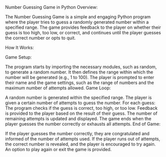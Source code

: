Number Guessing Game in Python
Overview:

The Number Guessing Game is a simple and engaging Python program where the player tries to guess a randomly generated number within a specified range. The game provides feedback to the player on whether their guess is too high, too low, or correct, and continues until the player guesses the correct number or opts to quit.

How It Works:

Game Setup:

The program starts by importing the necessary modules, such as random, to generate a random number.
It then defines the range within which the number will be generated (e.g., 1 to 100).
The player is prompted to enter their name and the game settings, such as the range of numbers and the maximum number of attempts allowed.
Game Loop:

A random number is generated within the specified range.
The player is given a certain number of attempts to guess the number.
For each guess:
The program checks if the guess is correct, too high, or too low.
Feedback is provided to the player based on the result of their guess.
The number of remaining attempts is updated and displayed.
The game ends when the player guesses the number correctly or exhausts all attempts.
End of Game:

If the player guesses the number correctly, they are congratulated and informed of the number of attempts used.
If the player runs out of attempts, the correct number is revealed, and the player is encouraged to try again.
An option to play again or exit the game is provided.
